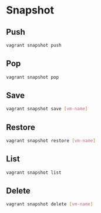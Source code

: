 # Snapshot

## Push

```sh
vagrant snapshot push
```

## Pop

```sh
vagrant snapshot pop
```

## Save

```sh
vagrant snapshot save [vm-name]
```

## Restore

```sh
vagrant snapshot restore [vm-name]
```

## List

```sh
vagrant snapshot list
```

## Delete

```sh
vagrant snapshot delete [vm-name]
```
